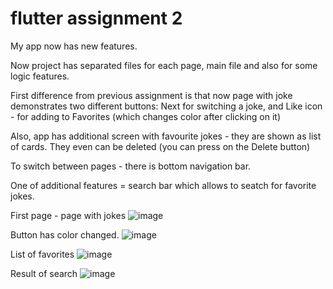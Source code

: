 # flutter assignment 2

My app now has new features. 

Now project has  separated files for each page, main file and also for some logic features. 

First difference from previous assignment is that now page with joke demonstrates two different buttons: Next for switching a joke, and Like icon - for adding to Favorites (which changes color after clicking on it) 

Also, app has additional screen with favourite jokes - they are shown as list of cards. 
They even can be deleted (you can press on the Delete button)

To switch between pages - there is bottom navigation bar. 

One of additional features = search bar which allows to seatch for favorite jokes. 

First page - page with jokes
![image](https://user-images.githubusercontent.com/88401434/176971601-06e903e5-ca72-4c6e-90b3-fbe1a6efc8e0.png)

Button has color changed.
![image](https://user-images.githubusercontent.com/88401434/176971619-728b7eba-fe40-4472-b543-e306edaa9769.png)

List of favorites
![image](https://user-images.githubusercontent.com/88401434/176971661-16c88856-d222-4ad7-9891-fc291bdfe3b0.png)

Result of search
![image](https://user-images.githubusercontent.com/88401434/176971702-85fb1a7d-260c-4c17-8858-f1e5c492c15a.png)
